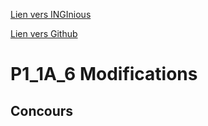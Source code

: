 <!-- Links -->
[Lien vers INGInious](https://inginious.info.ucl.ac.be/course/P1_1A_6)

[Lien vers Github](https://github.com/h4r4ld-git/P1-A6)
<!-- Content -->
# P1_1A_6 Modifications
## Concours
